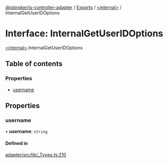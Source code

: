 [@iobroker/js-controller-adapter](../README.md) / [Exports](../modules.md) / [\<internal\>](../modules/internal_.md) / InternalGetUserIDOptions

# Interface: InternalGetUserIDOptions

[\<internal\>](../modules/internal_.md).InternalGetUserIDOptions

## Table of contents

### Properties

- [username](internal_.InternalGetUserIDOptions.md#username)

## Properties

### username

• **username**: `string`

#### Defined in

[adapter/src/lib/_Types.ts:210](https://github.com/ioBroker/ioBroker.js-controller/blob/20b08f31/packages/adapter/src/lib/_Types.ts#L210)
